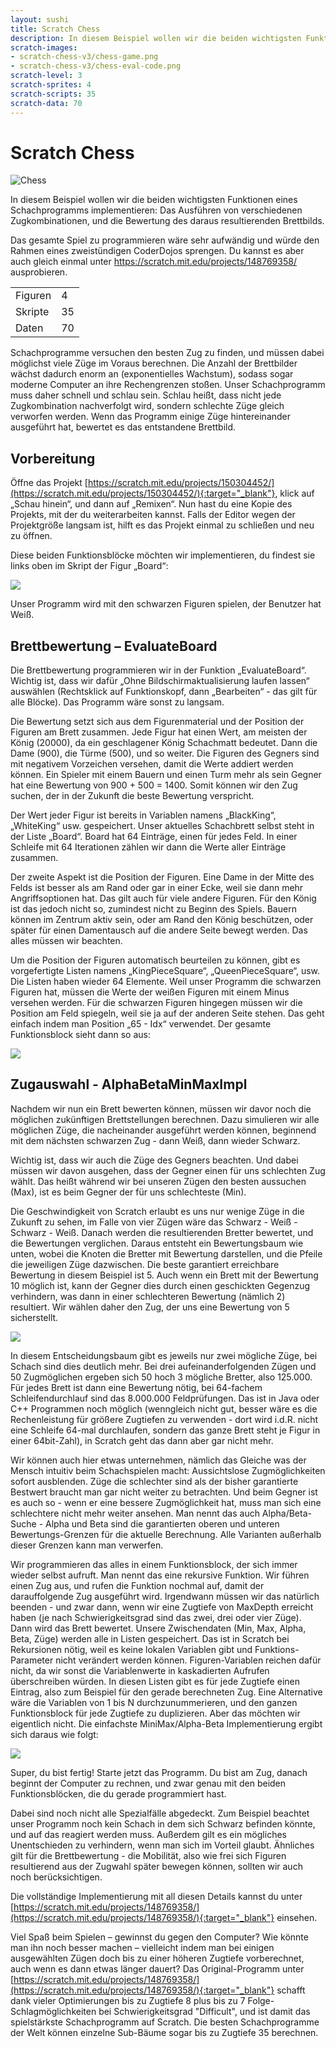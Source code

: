 ```yaml
---
layout: sushi
title: Scratch Chess
description: In diesem Beispiel wollen wir die beiden wichtigsten Funktionen eines Schachprogramms implementieren - das Ausführen von verschiedenen Zugkombinationen, und die Bewertung des daraus resultierenden Brettbilds.
scratch-images:
- scratch-chess-v3/chess-game.png
- scratch-chess-v3/chess-eval-code.png
scratch-level: 3
scratch-sprites: 4
scratch-scripts: 35
scratch-data: 70
---
```


# Scratch Chess

<div class="row sushi-intro">
	<div class="col-sm-6"><img alt="Chess" src="scratch-chess/chess-game.png" /></div>
	<div class="col-sm-6">
		<p>In diesem Beispiel wollen wir die beiden wichtigsten Funktionen eines Schachprogramms implementieren: Das Ausführen von verschiedenen Zugkombinationen, und die Bewertung des daraus resultierenden Brettbilds.</p>
		<p>Das gesamte Spiel zu programmieren wäre sehr aufwändig und würde den Rahmen eines zweistündigen CoderDojos sprengen. Du kannst es aber auch gleich einmal unter <a href="https://scratch.mit.edu/projects/148769358/" target="_blank">https://scratch.mit.edu/projects/148769358/</a> ausprobieren.</p>
		<table class="table sushi-stats">
			<tbody>
				<tr>
					<td>Figuren</td>
					<td>4</td>
				</tr>
				<tr>
					<td>Skripte</td>
					<td>35</td>
				</tr>
				<tr>
					<td>Daten</td>
					<td>70</td>
				</tr>
			</tbody>
		</table>
	</div>
</div>

Schachprogramme versuchen den besten Zug zu finden, und müssen dabei möglichst viele Züge im Voraus berechnen. Die Anzahl der Brettbilder wächst dadurch enorm an (exponentielles Wachstum), sodass sogar moderne Computer an ihre Rechengrenzen stoßen. Unser Schachprogramm muss daher schnell und schlau sein. Schlau heißt, dass nicht jede Zugkombination nachverfolgt wird, sondern schlechte Züge gleich verworfen werden. Wenn das Programm einige Züge hintereinander ausgeführt hat, bewertet es das entstandene Brettbild.

## Vorbereitung

Öffne das Projekt [https://scratch.mit.edu/projects/150304452/](https://scratch.mit.edu/projects/150304452/){:target="_blank"}, klick auf „Schau hinein“, und dann auf „Remixen“. Nun hast du eine Kopie des Projekts, mit der du weiterarbeiten kannst. Falls der Editor wegen der Projektgröße langsam ist, hilft es das Projekt einmal zu schließen und neu zu öffnen.

Diese beiden Funktionsblöcke möchten wir implementieren, du findest sie links oben im Skript der Figur „Board“:

<p><img src="scratch-chess-v3/chess-blocks.png" class="max-full" /></p>

Unser Programm wird mit den schwarzen Figuren spielen, der Benutzer hat Weiß.

## Brettbewertung – EvaluateBoard

Die Brettbewertung programmieren wir in der Funktion „EvaluateBoard“. Wichtig ist, dass wir dafür „Ohne Bildschirmaktualisierung laufen lassen“ auswählen (Rechtsklick auf Funktionskopf, dann „Bearbeiten“ - das gilt für alle Blöcke). Das Programm wäre sonst zu langsam.

Die Bewertung setzt sich aus dem Figurenmaterial und der Position der Figuren am Brett zusammen. Jede Figur hat einen Wert, am meisten der König (20000), da ein geschlagener König Schachmatt bedeutet. Dann die Dame (900), die Türme (500), und so weiter. Die Figuren des Gegners sind mit negativem Vorzeichen versehen, damit die Werte addiert werden können. Ein Spieler mit einem Bauern und einen Turm mehr als sein Gegner hat eine Bewertung von 900 + 500 = 1400. Somit können wir den Zug suchen, der in der Zukunft die beste Bewertung verspricht.

Der Wert jeder Figur ist bereits in Variablen namens „BlackKing“, „WhiteKing“ usw. gespeichert. Unser aktuelles Schachbrett selbst steht in der Liste „Board“. Board hat 64 Einträge, einen für jedes Feld. In einer Schleife mit 64 Iterationen zählen wir dann die Werte aller Einträge zusammen.

Der zweite Aspekt ist die Position der Figuren. Eine Dame in der Mitte des Felds ist besser als am Rand oder gar in einer Ecke, weil sie dann mehr Angriffsoptionen hat. Das gilt auch für viele andere Figuren. Für den König ist das jedoch nicht so, zumindest nicht zu Beginn des Spiels. Bauern können im Zentrum aktiv sein, oder am Rand den König beschützen, oder später für einen Damentausch auf die andere Seite bewegt werden. Das alles müssen wir beachten.

Um die Position der Figuren automatisch beurteilen zu können, gibt es vorgefertigte Listen namens „KingPieceSquare“, „QueenPieceSquare“, usw. Die Listen haben wieder 64 Elemente. Weil unser Programm die schwarzen Figuren hat, müssen die Werte der weißen Figuren mit einem Minus versehen werden. Für die schwarzen Figuren hingegen müssen wir die Position am Feld spiegeln, weil sie ja auf der anderen Seite stehen. Das geht einfach indem man Position „65 - Idx“ verwendet.
Der gesamte Funktionsblock sieht dann so aus:

<p><img src="scratch-chess-v3/chess-eval-code.png" class="max-full" /></p>

## Zugauswahl - AlphaBetaMinMaxImpl

Nachdem wir nun ein Brett bewerten können, müssen wir davor noch die möglichen zukünftigen Brettstellungen berechnen. Dazu simulieren wir alle möglichen Züge, die nacheinander ausgeführt werden können, beginnend mit dem nächsten schwarzen Zug - dann Weiß, dann wieder Schwarz. 

Wichtig ist, dass wir auch die Züge des Gegners beachten. Und dabei müssen wir davon ausgehen, dass der Gegner einen für uns schlechten Zug wählt. Das heißt während wir bei unseren Zügen den besten aussuchen (Max), ist es beim Gegner der für uns schlechteste (Min).

Die Geschwindigkeit von Scratch erlaubt es uns nur wenige Züge in die Zukunft zu sehen, im Falle von vier Zügen wäre das Schwarz - Weiß - Schwarz - Weiß. Danach werden die resultierenden Bretter bewertet, und die Bewertungen verglichen. Daraus entsteht ein Bewertungsbaum wie unten, wobei die Knoten die Bretter mit Bewertung darstellen, und die Pfeile die jeweiligen Züge dazwischen. Die beste garantiert erreichbare Bewertung in diesem Beispiel ist 5. Auch wenn ein Brett mit der Bewertung 10 möglich ist, kann der Gegner dies durch einen geschickten Gegenzug verhindern, was dann in einer schlechteren Bewertung (nämlich 2) resultiert. Wir wählen daher den Zug, der uns eine Bewertung von 5 sicherstellt.

<p><img src="scratch-chess-v3/chess-minimax.png" class="max-full" /></p>

In diesem Entscheidungsbaum gibt es jeweils nur zwei mögliche Züge, bei Schach sind dies deutlich mehr. Bei drei aufeinanderfolgenden Zügen und 50 Zugmöglichen ergeben sich 50 hoch 3 mögliche Bretter, also 125.000. Für jedes Brett ist dann eine Bewertung nötig, bei 64-fachem Schleifendurchlauf sind das 8.000.000 Feldprüfungen. Das ist in Java oder C++ Programmen noch möglich (wenngleich nicht gut, besser wäre es die Rechenleistung für größere Zugtiefen zu verwenden - dort wird i.d.R. nicht eine Schleife 64-mal durchlaufen, sondern das ganze Brett steht je Figur in einer 64bit-Zahl), in Scratch geht das dann aber gar nicht mehr.

Wir können auch hier etwas unternehmen, nämlich das Gleiche was der Mensch intuitiv beim Schachspielen macht: Aussichtslose Zugmöglichkeiten sofort ausblenden. Züge die schlechter sind als der bisher garantierte Bestwert braucht man gar nicht weiter zu betrachten. Und beim Gegner ist es auch so - wenn er eine bessere Zugmöglichkeit hat, muss man sich eine schlechtere nicht mehr weiter ansehen. Man nennt das auch Alpha/Beta-Suche - Alpha und Beta sind die garantierten oberen und unteren Bewertungs-Grenzen für die aktuelle Berechnung. Alle Varianten außerhalb dieser Grenzen kann man verwerfen.

Wir programmieren das alles in einem Funktionsblock, der sich immer wieder selbst aufruft. Man nennt das eine rekursive Funktion. Wir führen einen Zug aus, und rufen die Funktion nochmal auf, damit der darauffolgende Zug ausgeführt wird. Irgendwann müssen wir das natürlich beenden - und zwar dann, wenn wir eine Zugtiefe von MaxDepth erreicht haben (je nach Schwierigkeitsgrad sind das zwei, drei oder vier Züge). Dann wird das Brett bewertet. Unsere Zwischendaten (Min, Max, Alpha, Beta, Züge) werden alle in Listen gespeichert. Das ist in Scratch bei Rekursionen nötig, weil es keine lokalen Variablen gibt und Funktions-Parameter nicht verändert werden können. Figuren-Variablen reichen dafür nicht, da wir sonst die Variablenwerte in kaskadierten Aufrufen überschreiben würden. In diesen Listen gibt es für jede Zugtiefe einen Eintrag, also zum Beispiel für den gerade berechneten Zug. Eine Alternative wäre die Variablen von 1 bis N durchzunummerieren, und den ganzen Funktionsblock für jede Zugtiefe zu duplizieren. Aber das möchten wir eigentlich nicht.
Die einfachste MiniMax/Alpha-Beta Implementierung ergibt sich daraus wie folgt: 

<p><img src="scratch-chess-v3/chess-minimax-code.png" class="max-full" /></p>

Super, du bist fertig! Starte jetzt das Programm. Du bist am Zug, danach beginnt der Computer zu rechnen, und zwar genau mit den beiden Funktionsblöcken, die du gerade programmiert hast.

Dabei sind noch nicht alle Spezialfälle abgedeckt. Zum Beispiel beachtet unser Programm noch kein Schach in dem sich Schwarz befinden könnte, und auf das reagiert werden muss. Außerdem gilt es ein mögliches Unentschieden zu verhindern, wenn man sich im Vorteil glaubt. Ähnliches gilt für die Brettbewertung - die Mobilität, also wie frei sich Figuren resultierend aus der Zugwahl später bewegen können, sollten wir auch noch berücksichtigen.

Die vollständige Implementierung mit all diesen Details kannst du unter [https://scratch.mit.edu/projects/148769358/](https://scratch.mit.edu/projects/148769358/){:target="_blank"} einsehen.

Viel Spaß beim Spielen – gewinnst du gegen den Computer? Wie könnte man ihn noch besser machen – vielleicht indem man bei einigen ausgewählten Zügen doch bis zu einer höheren Zugtiefe vorberechnet, auch wenn es dann etwas länger dauert? Das Original-Programm unter [https://scratch.mit.edu/projects/148769358/](https://scratch.mit.edu/projects/148769358/){:target="_blank"} schafft dank vieler  Optimierungen bis zu Zugtiefe 8 plus bis zu 7 Folge-Schlagmöglichkeiten bei Schwierigkeitsgrad "Difficult", und ist damit das spielstärkste Schachprogramm auf Scratch. Die besten Schachprogramme der Welt können einzelne Sub-Bäume sogar bis zu Zugtiefe 35 berechnen.
